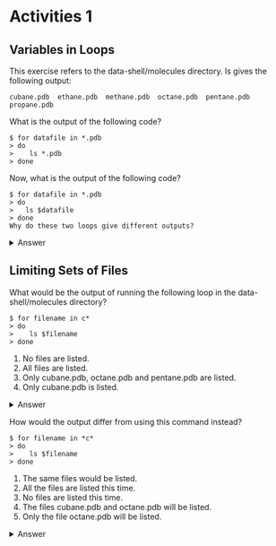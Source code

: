 # Activities 1

## Variables in Loops
This exercise refers to the data-shell/molecules directory. ls gives the following output:

`cubane.pdb  ethane.pdb  methane.pdb  octane.pdb  pentane.pdb  propane.pdb`

What is the output of the following code?

```
$ for datafile in *.pdb
> do
>    ls *.pdb
> done
```

Now, what is the output of the following code?

```
$ for datafile in *.pdb
> do
>	ls $datafile
> done
Why do these two loops give different outputs?
```

<details>
<summary>Answer</summary>

The first code block gives the same output on each iteration through the loop. Bash expands the wildcard `*.pdb `within the loop body (as well as before the loop starts) to match all files ending in `.pdb` and then lists them using `ls`. The expanded loop would look like this:

```
$ for datafile in cubane.pdb  ethane.pdb  methane.pdb  octane.pdb  pentane.pdb  propane.pdb
> do
>	ls cubane.pdb  ethane.pdb  methane.pdb  octane.pdb  pentane.pdb  propane.pdb
> done
cubane.pdb  ethane.pdb  methane.pdb  octane.pdb  pentane.pdb  propane.pdb
cubane.pdb  ethane.pdb  methane.pdb  octane.pdb  pentane.pdb  propane.pdb
cubane.pdb  ethane.pdb  methane.pdb  octane.pdb  pentane.pdb  propane.pdb
cubane.pdb  ethane.pdb  methane.pdb  octane.pdb  pentane.pdb  propane.pdb
cubane.pdb  ethane.pdb  methane.pdb  octane.pdb  pentane.pdb  propane.pdb
cubane.pdb  ethane.pdb  methane.pdb  octane.pdb  pentane.pdb  propane.pdb
```

The second code block lists a different file on each loop iteration. The value of the datafile variable is evaluated using `$datafile`, and then listed using `ls`.

```
cubane.pdb
ethane.pdb
methane.pdb
octane.pdb
pentane.pdb
propane.pdb
```
</details>

## Limiting Sets of Files
What would be the output of running the following loop in the data-shell/molecules directory?

```
$ for filename in c*
> do
>    ls $filename
> done
```

1. No files are listed.
1. All files are listed.
1. Only cubane.pdb, octane.pdb and pentane.pdb are listed.
1. Only cubane.pdb is listed.

<details>
<summary>Answer</summary>
4 is the correct answer. * matches zero or more characters, so any file name starting with the letter c, followed by zero or more other characters will be matched.
</details>

How would the output differ from using this command instead?

```
$ for filename in *c*
> do
>    ls $filename
> done
```

1. The same files would be listed.
1. All the files are listed this time.
1. No files are listed this time.
1. The files cubane.pdb and octane.pdb will be listed.
1. Only the file octane.pdb will be listed.

<details>
<summary>Answer</summary>

4 is the correct answer. * matches zero or more characters, so a file name with zero or more characters before a letter c and zero or more characters after the letter c will be matched.
</details?

## Saving to a file in a loop
In the `data-shell/molecules` directory, what is the effect of this loop?

```
for alkanes in *.pdb
do
    echo $alkanes
    cat $alkanes > alkanes.pdb
done
```
1. Prints cubane.pdb, ethane.pdb, methane.pdb, octane.pdb, pentane.pdb and propane.pdb, and the text from propane.pdb will be saved to a file called alkanes.pdb.
1. Prints cubane.pdb, ethane.pdb, and methane.pdb, and the text from all three files would be concatenated and saved to a file called alkanes.pdb.
1. Prints cubane.pdb, ethane.pdb, methane.pdb, octane.pdb, and pentane.pdb, and the text from propane.pdb will be saved to a file called alkanes.pdb.
1. None of the above.

<details>
<summary>Answer</summary>
The text from each file in turn gets written to the alkanes.pdb file. However, the file gets overwritten on each loop interation, so the final content of alkanes.pdb is the text from the propane.pdb file.
</details>

Also in the data-shell/molecules directory, what would be the output of the following loop?

```
for datafile in *.pdb
do
    cat $datafile >> all.pdb
done
```

1. All of the text from cubane.pdb, ethane.pdb, methane.pdb, octane.pdb, and pentane.pdb would be concatenated and saved to a file called all.pdb.
1. The text from ethane.pdb will be saved to a file called all.pdb.
1. All of the text from cubane.pdb, ethane.pdb, methane.pdb, octane.pdb, pentane.pdb and propane.pdb would be concatenated and saved to a file called all.pdb.
1. All of the text from cubane.pdb, ethane.pdb, methane.pdb, octane.pdb, pentane.pdb and propane.pdb would be printed to the screen and saved to a file called all.pdb.

<details>
<summary>Answer</summary>
3 is the correct answer. >> appends to a file, rather than overwriting it with the redirected output from a command. Given the output from the cat command has been redirected, nothing is printed to the screen.
</details>
